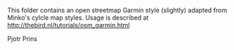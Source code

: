 This folder contains an open streetmap Garmin style (slightly) adapted from Minko's
cylcle map styles. Usage is described at http://thebird.nl/tutorials/osm_garmin.html

Pjotr Prins
